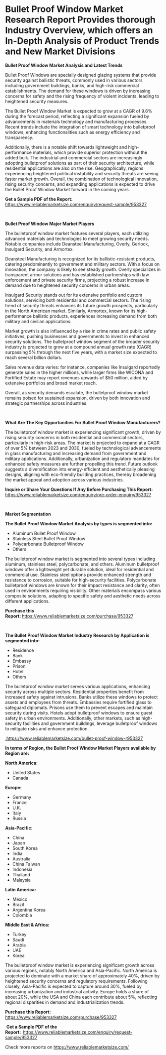 <p><h1>Bullet Proof Window Market Research Report Provides thorough Industry Overview, which offers an In-Depth Analysis of Product Trends and New Market Divisions</h1></p><p><strong>Bullet Proof Window Market Analysis and Latest Trends</strong></p>
<p><p>Bullet Proof Windows are specially designed glazing systems that provide security against ballistic threats, commonly used in various sectors including government buildings, banks, and high-risk commercial establishments. The demand for these windows is driven by increasing concerns for safety and the rising frequency of violent incidents, leading to heightened security measures. </p><p>The Bullet Proof Window Market is expected to grow at a CAGR of 9.6% during the forecast period, reflecting a significant expansion fueled by advancements in materials technology and manufacturing processes. Recent trends include the integration of smart technology into bulletproof windows, enhancing functionalities such as energy efficiency and transparency. </p><p>Additionally, there is a notable shift towards lightweight and high-performance materials, which provide superior protection without the added bulk. The industrial and commercial sectors are increasingly adopting bulletproof solutions as part of their security architecture, while residential applications are also on the rise. Geographically, regions experiencing heightened political instability and security threats are seeing faster market growth. Overall, the combination of technological innovation, rising security concerns, and expanding applications is expected to drive the Bullet Proof Window Market forward in the coming years.</p></p>
<p><strong>Get a Sample PDF of the Report:&nbsp;</strong> <a href="https://www.reliablemarketsize.com/enquiry/request-sample/953327?utm_campaign=1884&utm_medium=2&utm_source=Github&utm_content=ia&utm_term=08022025&utm_id=bullet-proof-window">https://www.reliablemarketsize.com/enquiry/request-sample/953327</a></p>
<p>&nbsp;</p>
<p><strong>Bullet Proof Window Major Market Players</strong></p>
<p><p>The bulletproof window market features several players, each utilizing advanced materials and technologies to meet growing security needs. Notable companies include Deansteel Manufacturing, Overly, Gerlock, Insulgard Security, and Armortex. </p><p>Deansteel Manufacturing is recognized for its ballistic-resistant products, catering predominantly to government and military sectors. With a focus on innovation, the company is likely to see steady growth. Overly specializes in transparent armor solutions and has established partnerships with law enforcement and private security firms, projecting a robust increase in demand due to heightened security concerns in urban areas.</p><p>Insulgard Security stands out for its extensive portfolio and custom solutions, servicing both residential and commercial sectors. The rising trend of security threats enhances its future growth prospects, particularly in the North American market. Similarly, Armortex, known for its high-performance ballistic products, experiences increasing demand from both military and civilian applications.</p><p>Market growth is also influenced by a rise in crime rates and public safety initiatives, pushing businesses and governments to invest in enhanced security solutions. The bulletproof window segment of the broader security industry is projected to grow at a compound annual growth rate (CAGR) surpassing 5% through the next five years, with a market size expected to reach several billion dollars.</p><p>Sales revenue data varies: for instance, companies like Insulgard reportedly generate sales in the higher millions, while larger firms like WICONA and Fortified Estate may report revenues upwards of $50 million, aided by extensive portfolios and broad market reach.</p><p>Overall, as security demands escalate, the bulletproof window market remains poised for sustained expansion, driven by both innovation and strategic partnerships across industries.</p></p>
<p>&nbsp;</p>
<p><strong>What Are The Key Opportunities For Bullet Proof Window Manufacturers?</strong></p>
<p><p>The bulletproof window market is experiencing significant growth, driven by rising security concerns in both residential and commercial sectors, particularly in high-risk areas. The market is projected to expand at a CAGR of over 5% between 2023 and 2030, fueled by technological advancements in glass manufacturing and increasing demand from government and military applications. Additionally, urbanization and regulatory mandates for enhanced safety measures are further propelling this trend. Future outlook suggests a diversification into energy-efficient and aesthetically pleasing designs, aligning with eco-friendly building practices, thereby broadening the market appeal and adoption across various industries.</p></p>
<p><strong>Inquire or Share Your Questions If Any Before Purchasing This Report:</strong> <a href="https://www.reliablemarketsize.com/enquiry/pre-order-enquiry/953327?utm_campaign=1884&utm_medium=2&utm_source=Github&utm_content=ia&utm_term=08022025&utm_id=bullet-proof-window">https://www.reliablemarketsize.com/enquiry/pre-order-enquiry/953327</a></p>
<p>&nbsp;</p>
<p><strong>Market Segmentation</strong></p>
<p><strong>The Bullet Proof Window Market Analysis by types is segmented into:</strong></p>
<p><ul><li>Aluminum Bullet Proof Window</li><li>Stainless Steel Bullet Proof Window</li><li>Polycarbonate Bulletproof Window</li><li>Others</li></ul></p>
<p><p>The bulletproof window market is segmented into several types including aluminum, stainless steel, polycarbonate, and others. Aluminum bulletproof windows offer a lightweight yet durable solution, ideal for residential and commercial use. Stainless steel options provide enhanced strength and resistance to corrosion, suitable for high-security facilities. Polycarbonate bulletproof windows are known for their impact resistance and clarity, often used in environments requiring visibility. Other materials encompass various composite solutions, adapting to specific safety and aesthetic needs across different applications.</p></p>
<p><strong>Purchase this Report:&nbsp;</strong><a href="https://www.reliablemarketsize.com/purchase/953327?utm_campaign=1884&utm_medium=2&utm_source=Github&utm_content=ia&utm_term=08022025&utm_id=bullet-proof-window">https://www.reliablemarketsize.com/purchase/953327</a></p>
<p>&nbsp;</p>
<p><strong>The Bullet Proof Window Market Industry Research by Application is segmented into:</strong></p>
<p><ul><li>Residence</li><li>Bank</li><li>Embassy</li><li>Prison</li><li>Hotel</li><li>Others</li></ul></p>
<p><p>The bulletproof window market serves various applications, enhancing security across multiple sectors. Residential properties benefit from increased safety against intrusions. Banks utilize these windows to protect assets and employees from threats. Embassies require fortified glass to safeguard diplomats. Prisons use them to prevent escapes and maintain security during visits. Hotels adopt bulletproof windows to ensure guest safety in urban environments. Additionally, other markets, such as high-security facilities and government buildings, leverage bulletproof windows to mitigate risks and enhance protection.</p></p>
<p><a href="https://www.reliablemarketsize.com/bullet-proof-window-r953327?utm_campaign=1884&utm_medium=2&utm_source=Github&utm_content=ia&utm_term=08022025&utm_id=bullet-proof-window">&nbsp;https://www.reliablemarketsize.com/bullet-proof-window-r953327</a></p>
<p><strong>In terms of Region, the Bullet Proof Window Market Players available by Region are:</strong></p>
<p>
    <p> <strong> North America: </strong>
        <ul>
            <li>United States</li>
            <li>Canada</li>
        </ul>
        </p> 
    <p> <strong> Europe: </strong>
        <ul>
            <li>Germany</li>
            <li>France</li>
            <li>U.K.</li>
            <li>Italy</li>
            <li>Russia</li>
        </ul>
        </p> 
    <p> <strong> Asia-Pacific: </strong>
        <ul>
            <li>China</li>
            <li>Japan</li>
            <li>South Korea</li>
            <li>India</li>
            <li>Australia</li>
            <li>China Taiwan</li>
            <li>Indonesia</li>
            <li>Thailand</li>
            <li>Malaysia</li>
        </ul>
        </p> 
    <p> <strong> Latin America: </strong>
        <ul>
            <li>Mexico</li>
            <li>Brazil</li>
            <li>Argentina Korea</li>
            <li>Colombia</li>
        </ul>
        </p> 
    <p> <strong> Middle East & Africa: </strong>
        <ul>
            <li>Turkey</li>
            <li>Saudi</li>
            <li>Arabia</li>
            <li>UAE</li>
            <li>Korea</li>
        </ul>
    </p>
    </p>
<p><p>The bulletproof window market is experiencing significant growth across various regions, notably North America and Asia-Pacific. North America is projected to dominate with a market share of approximately 40%, driven by heightened security concerns and regulatory requirements. Following closely, Asia-Pacific is expected to capture around 30%, fueled by increasing urbanization and industrial activity. Europe holds a share of about 20%, while the USA and China each contribute about 5%, reflecting regional disparities in demand and industrialization trends.</p></p>
<p><strong>Purchase this Report: </strong><a href="https://www.reliablemarketsize.com/purchase/953327?utm_campaign=1884&utm_medium=2&utm_source=Github&utm_content=ia&utm_term=08022025&utm_id=bullet-proof-window">https://www.reliablemarketsize.com/purchase/953327</a></p>
<p>&nbsp;<strong>Get a Sample PDF of the Report:&nbsp;&nbsp;</strong><a href="https://www.reliablemarketsize.com/enquiry/request-sample/953327?utm_campaign=1884&utm_medium=2&utm_source=Github&utm_content=ia&utm_term=08022025&utm_id=bullet-proof-window">https://www.reliablemarketsize.com/enquiry/request-sample/953327</a></p>
<p><strong></strong></p>
<p>Check more reports on <a href="https://www.reliablemarketsize.com/?utm_campaign=1884&utm_medium=2&utm_source=Github&utm_content=ia&utm_term=08022025&utm_id=bullet-proof-window">https://www.reliablemarketsize.com/</a></p>